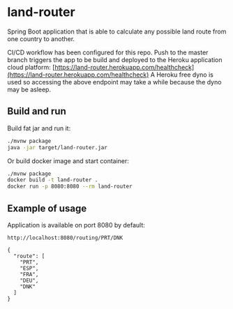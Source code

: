 # land-router
Spring Boot application that is able to calculate any possible land route from one country to another.  

CI/CD workflow has been configured for this repo.
Push to the master branch triggers the app to be build and deployed to the Heroku application cloud platform:
[https://land-router.herokuapp.com/healthcheck](https://land-router.herokuapp.com/healthcheck)
A Heroku free dyno is used so accessing the above endpoint may take a while because the dyno may be asleep.

## Build and run
Build fat jar and run it:
```bash
./mvnw package
java -jar target/land-router.jar
```

Or build docker image and start container:
```bash
./mvnw package
docker build -t land-router .
docker run -p 8080:8080 --rm land-router
```

## Example of usage
Application is available on port 8080 by default:
``` 
http://localhost:8080/routing/PRT/DNK

{
  "route": [
    "PRT",
    "ESP",
    "FRA",
    "DEU",
    "DNK"
  ]
}
```

